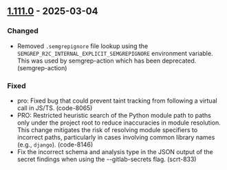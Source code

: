 ## [1.111.0](https://github.com/semgrep/semgrep/releases/tag/v1.111.0) - 2025-03-04


### Changed


- Removed `.semgrepignore` file lookup using the `SEMGREP_R2C_INTERNAL_EXPLICIT_SEMGREPIGNORE` environment variable. This was used by semgrep-action which
  has been deprecated. (semgrep-action)


### Fixed


- pro: Fixed bug that could prevent taint tracking from following a virtual call
  in JS/TS. (code-8065)
- PRO: Restricted heuristic search of the Python module path to paths only under
  the project root to reduce inaccuracies in module resolution. This change
  mitigates the risk of resolving module specifiers to incorrect paths,
  particularly in cases involving common library names (e.g., `django`). (code-8146)
- Fix the incorrect schema and analysis type in the JSON output of the secret
  findings when using the --gitlab-secrets flag. (scrt-833)
